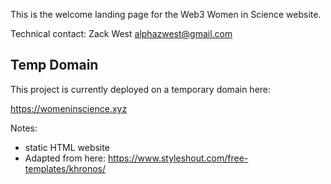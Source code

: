 This is the welcome landing page for the Web3 Women in Science website.

Technical contact: Zack West <alphazwest@gmail.com>

## Temp Domain

This project is currently deployed on a temporary domain here:

https://womeninscience.xyz

Notes:

- static HTML website
- Adapted from here: https://www.styleshout.com/free-templates/khronos/
